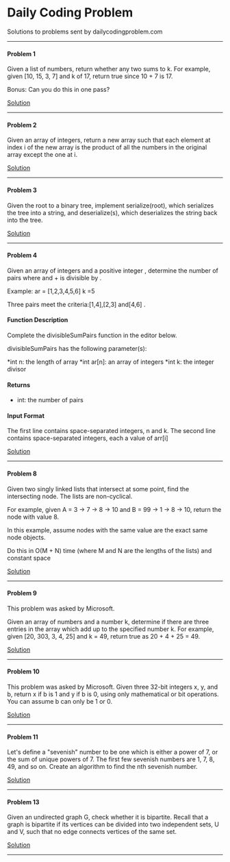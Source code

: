 # Daily Coding Problem

Solutions to problems sent by dailycodingproblem.com

---

#### Problem 1

Given a list of numbers, return whether any two sums to k.
For example, given [10, 15, 3, 7] and k of 17, return true since 10 + 7 is 17.

Bonus: Can you do this in one pass?

[Solution](https://github.com/dysai1234/Daily-Coding-Problem/blob/master/problem001.ipynb)

---

#### Problem 2

Given an array of integers, return a new array such that each element at index i of the new array is the product of all the numbers in the original array except the one at i.



[Solution](https://github.com/dysai1234/Daily-Coding-Problem/blob/master/problem002.ipynb)

---

#### Problem 3

Given the root to a binary tree, implement serialize(root), which serializes the tree into a string, and deserialize(s), which deserializes the string back into the tree.

[Solution](https://github.com/dysai1234/Daily-Coding-Problem/blob/master/problem003.ipynb)

---

#### Problem 4

Given an array of integers and a positive integer , determine the number of  pairs where  and  +  is divisible by .

Example:
ar = [1,2,3,4,5,6]
k =5


Three pairs meet the criteria:[1,4],[2,3] and[4,6] .

#### Function Description

Complete the divisibleSumPairs function in the editor below.

divisibleSumPairs has the following parameter(s):

*int n: the length of array 
*int ar[n]: an array of integers
*int k: the integer divisor
#### Returns
- int: the number of pairs

#### Input Format

The first line contains  space-separated integers, n and k.
The second line contains  space-separated integers, each a value of arr[i]



[Solution](https://github.com/dysai1234/Daily-Coding-Problem/blob/master/problem004.ipynb)

---
#### Problem 8

Given two singly linked lists that intersect at some point, find the intersecting node. The lists are non-cyclical.

For example, given A = 3 -> 7 -> 8 -> 10 and B = 99 -> 1 -> 8 -> 10, return the node with value 8.

In this example, assume nodes with the same value are the exact same node objects.

Do this in O(M + N) time (where M and N are the lengths of the lists) and constant space

[Solution](https://github.com/dysai1234/Daily-Coding-Problem/blob/master/problem008.ipynb)

---
#### Problem 9

This problem was asked by Microsoft.

Given an array of numbers and a number k, determine if there are three entries in the array which add up to the specified number k. For example, given [20, 303, 3, 4, 25] and k = 49, return true as 20 + 4 + 25 = 49.

[Solution](https://github.com/dysai1234/Daily-Coding-Problem/blob/master/problem009.ipynb)

---
#### Problem 10

This problem was asked by Microsoft.
Given three 32-bit integers x, y, and b, return x if b is 1 and y if b is 0, using only mathematical or bit operations. You can assume b can only be 1 or 0.

[Solution](https://github.com/dysai1234/Daily-Coding-Problem/blob/master/problem010.ipynb)

---
#### Problem 11

Let's define a "sevenish" number to be one which is either a power of 7, or the sum of unique powers of 7. The first few sevenish numbers are 1, 7, 8, 49, and so on. Create an algorithm to find the nth sevenish number.

[Solution](https://github.com/dysai1234/Daily-Coding-Problem/blob/master/problem011.ipynb)

---
#### Problem 13

Given an undirected graph G, check whether it is bipartite. Recall that a graph is bipartite if its vertices can be divided into two independent sets, U and V, such that no edge connects vertices of the same set.

[Solution](https://github.com/dysai1234/Daily-Coding-Problem/blob/master/problem013.ipynb)

---

